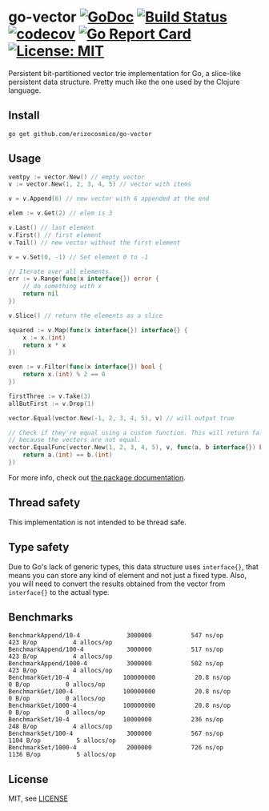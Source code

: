 # go-vector [![GoDoc](https://godoc.org/github.com/erizocosmico/go-vector?status.svg)](https://godoc.org/github.com/erizocosmico/go-vector) [![Build Status](https://travis-ci.org/erizocosmico/go-vector.svg?branch=master)](https://travis-ci.org/erizocosmico/go-vector) [![codecov](https://codecov.io/gh/erizocosmico/go-vector/branch/master/graph/badge.svg)](https://codecov.io/gh/erizocosmico/go-vector) [![Go Report Card](https://goreportcard.com/badge/github.com/erizocosmico/go-vector)](https://goreportcard.com/report/github.com/erizocosmico/go-vector) [![License: MIT](https://img.shields.io/badge/License-MIT-yellow.svg)](https://opensource.org/licenses/MIT)

Persistent bit-partitioned vector trie implementation for Go, a slice-like persistent data structure. Pretty much like the one used by the Clojure language.

## Install

```
go get github.com/erizocosmico/go-vector
```

## Usage

```go
vemtpy := vector.New() // empty vector
v := vector.New(1, 2, 3, 4, 5) // vector with items

v = v.Append(6) // new vector with 6 appended at the end

elem := v.Get(2) // elem is 3

v.Last() // last element
v.First() // first element
v.Tail() // new vector without the first element

v = v.Set(0, -1) // Set element 0 to -1

// Iterate over all elements.
err := v.Range(func(x interface{}) error {
    // do something with x
    return nil
})

v.Slice() // return the elements as a slice

squared := v.Map(func(x interface{}) interface{} {
    x := x.(int)
    return x * x
})

even := v.Filter(func(x interface{}) bool {
    return x.(int) % 2 == 0
})

firstThree := v.Take(3)
allButFirst := v.Drop(1)

vector.Equal(vector.New(-1, 2, 3, 4, 5), v) // will output true

// Check if they're equal using a custom function. This will return false
// because the vectors are not equal.
vector.EqualFunc(vector.New(1, 2, 3, 4, 5), v, func(a, b interface{}) bool {
    return a.(int) == b.(int)
})
```

For more info, check out [the package documentation](https://godoc.org/github.com/erizocosmico/go-vector).

## Thread safety

This implementation is not intended to be thread safe.

## Type safety

Due to Go's lack of generic types, this data structure uses `interface{}`, that means you can store any kind of element and not just a fixed type. Also, you will need to convert the results obtained from the vector from `interface{}` to the actual type.

## Benchmarks

```
BenchmarkAppend/10-4         	 3000000	       547 ns/op	     423 B/op	       4 allocs/op
BenchmarkAppend/100-4        	 3000000	       517 ns/op	     423 B/op	       4 allocs/op
BenchmarkAppend/1000-4       	 3000000	       502 ns/op	     423 B/op	       4 allocs/op
BenchmarkGet/10-4            	100000000	        20.8 ns/op	       0 B/op	       0 allocs/op
BenchmarkGet/100-4           	100000000	        20.8 ns/op	       0 B/op	       0 allocs/op
BenchmarkGet/1000-4          	100000000	        20.8 ns/op	       0 B/op	       0 allocs/op
BenchmarkSet/10-4            	10000000	       236 ns/op	     248 B/op	       4 allocs/op
BenchmarkSet/100-4           	 3000000	       567 ns/op	    1104 B/op	       5 allocs/op
BenchmarkSet/1000-4          	 2000000	       726 ns/op	    1136 B/op	       5 allocs/op
```

## License

MIT, see [LICENSE](/LICENSE)
